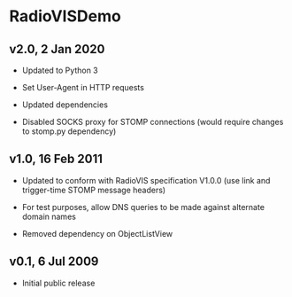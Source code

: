 # RadioVISDemo

## v2.0, 2 Jan 2020

 * Updated to Python 3

 * Set User-Agent in HTTP requests

 * Updated dependencies

 * Disabled SOCKS proxy for STOMP connections (would require changes to stomp.py
   dependency)

## v1.0, 16 Feb 2011

 * Updated to conform with RadioVIS specification V1.0.0 (use link and
   trigger-time STOMP message headers)

 * For test purposes, allow DNS queries to be made against alternate domain
   names

 * Removed dependency on ObjectListView

## v0.1, 6 Jul 2009

 * Initial public release
